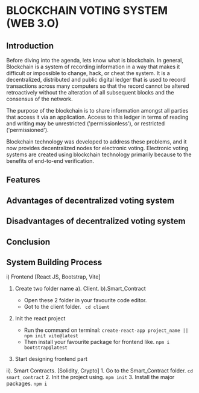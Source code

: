 # BLOCKCHAIN VOTING SYSTEM (WEB 3.O)

## Introduction
Before diving into the agenda, lets know what is blockchain. In general, Blockchain is a system of recording information in a way that makes it difficult or impossible to change, hack, or cheat the system. It is a decentralized, distributed and public digital ledger that is used to record transactions across many computers so that the record cannot be altered retroactively without the alteration of all subsequent blocks and the consensus of the network.

The purpose of the blockchain is to share information amongst all parties that access it via an application. Access to this ledger in terms of reading and writing may be unrestricted ('permissionless'), or restricted ('permissioned').

Blockchain technology was developed to address these problems, and it now provides decentralized nodes for electronic voting. Electronic voting systems are created using blockchain technology primarily because to the benefits of end-to-end verification.

## Features


## Advantages of decentralized voting system


## Disadvantages of decentralized voting system


## Conclusion



## System Building Process
 i) Frontend [React JS, Bootstrap, Vite]
   1. Create two folder name a). Client.    b).Smart_Contract
      - Open these 2 folder in your favourite code editor.
      - Got to the client folder.            ``` cd client```
 
   2. Init the react project 
      - Run the command on terminal:    ``` create-react-app project_name || npm init vite@latest ```
      - Then install your favourite package for frontend like.    ``` npm i bootstrap@latest ```
   
   3. Start designing frontend part
   
   
  ii). Smart Contracts.     [Solidity, Crypto]
    1.  Go to the Smart_Contract folder.       ``` cd smart_contract ```
    2. Init the project using.  ``` npm init ```
    3. Install the major packages.     ``` npm i ```

